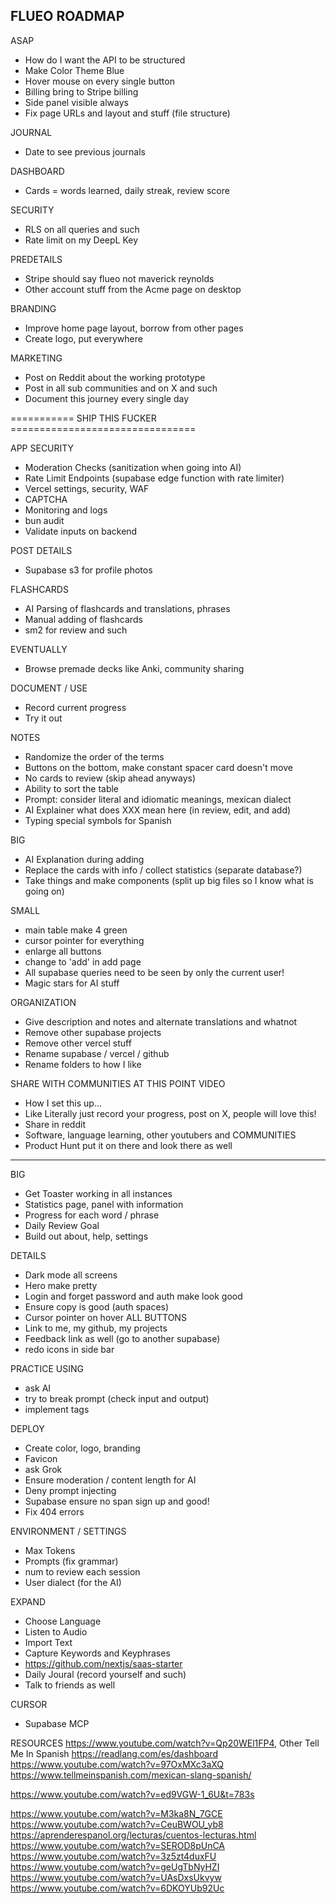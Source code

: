 ## FLUEO ROADMAP

ASAP
- How do I want the API to be structured
- Make Color Theme Blue
- Hover mouse on every single button
- Billing bring to Stripe billing
- Side panel visible always
- Fix page URLs and layout and stuff (file structure)

JOURNAL
- Date to see previous journals

DASHBOARD
- Cards = words learned, daily streak, review score

SECURITY
- RLS on all queries and such
- Rate limit on my DeepL Key

PREDETAILS
- Stripe should say flueo not maverick reynolds
- Other account stuff from the Acme page on desktop

BRANDING
- Improve home page layout, borrow from other pages
- Create logo, put everywhere

MARKETING
- Post on Reddit about the working prototype
- Post in all sub communities and on X and such
- Document this journey every single day


=========== SHIP THIS FUCKER ================================

APP SECURITY
- Moderation Checks (sanitization when going into AI)
- Rate Limit Endpoints (supabase edge function with rate limiter)
- Vercel settings, security, WAF
- CAPTCHA
- Monitoring and logs
- bun audit
- Validate inputs on backend

POST DETAILS
- Supabase s3 for profile photos

FLASHCARDS
- AI Parsing of flashcards and translations, phrases
- Manual adding of flashcards
- sm2 for review and such

EVENTUALLY
- Browse premade decks like Anki, community sharing














DOCUMENT / USE
- Record current progress
- Try it out

NOTES
- Randomize the order of the terms
- Buttons on the bottom, make constant spacer card doesn't move
- No cards to review (skip ahead anyways)
- Ability to sort the table
- Prompt: consider literal and idiomatic meanings, mexican dialect
- AI Explainer what does XXX mean here (in review, edit, and add)
- Typing special symbols for Spanish

BIG
- AI Explanation during adding
- Replace the cards with info / collect statistics (separate database?)
- Take things and make components (split up big files so I know what is going on)

SMALL
- main table make 4 green
- cursor pointer for everything
- enlarge all buttons
- change to 'add' in add page
- All supabase queries need to be seen by only the current user!
- Magic stars for AI stuff

ORGANIZATION
- Give description and notes and alternate translations and whatnot
- Remove other supabase projects
- Remove other vercel stuff
- Rename supabase / vercel / github
- Rename folders to how I like

SHARE WITH COMMUNITIES AT THIS POINT
VIDEO
- How I set this up...
- Like Literally just record your progress, post on X, people will love this!
- Share in reddit
- Software, language learning, other youtubers and COMMUNITIES
- Product Hunt put it on there and look there as well
--------------------------------------------

BIG
- Get Toaster working in all instances
- Statistics page, panel with information
- Progress for each word / phrase
- Daily Review Goal
- Build out about, help, settings

DETAILS
- Dark mode all screens
- Hero make pretty
- Login and forget password and auth make look good
- Ensure copy is good (auth spaces)
- Cursor pointer on hover ALL BUTTONS
- Link to me, my github, my projects
- Feedback link as well (go to another supabase)
- redo icons in side bar

PRACTICE USING
- ask AI
- try to break prompt (check input and output)
- implement <thinking> tags

DEPLOY
- Create color, logo, branding
- Favicon
- ask Grok
- Ensure moderation / content length for AI
- Deny prompt injecting
- Supabase ensure no span sign up and good!
- Fix 404 errors

ENVIRONMENT / SETTINGS
- Max Tokens
- Prompts (fix grammar)
- num to review each session
- User dialect (for the AI)

EXPAND
- Choose Language
- Listen to Audio
- Import Text
- Capture Keywords and Keyphrases
- https://github.com/nextjs/saas-starter
- Daily Joural (record yourself and such)
- Talk to friends as well

CURSOR
- Supabase MCP

RESOURCES
https://www.youtube.com/watch?v=Qp20WEl1FP4, Other Tell Me In Spanish
https://readlang.com/es/dashboard
https://www.youtube.com/watch?v=97OxMXc3aXQ
https://www.tellmeinspanish.com/mexican-slang-spanish/

https://www.youtube.com/watch?v=ed9VGW-1_6U&t=783s

https://www.youtube.com/watch?v=M3ka8N_7GCE
https://www.youtube.com/watch?v=CeuBWOU_yb8
https://aprenderespanol.org/lecturas/cuentos-lecturas.html
https://www.youtube.com/watch?v=SEROD8pUnCA
https://www.youtube.com/watch?v=3z5zt4duxFU
https://www.youtube.com/watch?v=geUgTbNyHZI
https://www.youtube.com/watch?v=UAsDxsUkvyw
https://www.youtube.com/watch?v=6DKOYUb92Uc